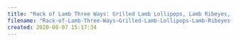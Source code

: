```yaml
---
title: "Rack of Lamb Three Ways: Grilled Lamb Lollipops, Lamb Ribeyes, and Whole Rack of Lamb"
filename: "Rack-of-Lamb-Three-Ways-Grilled-Lamb-Lollipops-Lamb-Ribeyes-and-Whole-Rack-of-Lamb"
created: 2020-08-07 15:17:34
---
```

